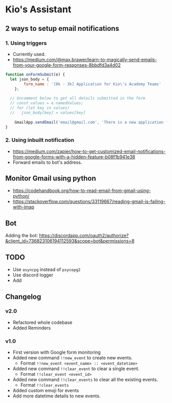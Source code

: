 # Kio's Assistant

## 2 ways to setup email notifications

### 1. Using triggers

* Currently used.
* https://medium.com/@max.brawer/learn-to-magically-send-emails-from-your-google-form-responses-8bbdfd3a4d02

```javascript
function onFormSubmit(e) {  
  let json_body = {
        form_name : '[0k - 3k] Application for Kio\'s Academy Teams'
    };
    
  // Uncomment below to get all details submitted in the form
  // const values = e.namedValues;
  // for (let key in values) 
  //   json_body[key] = values[key]
  
    GmailApp.sendEmail('email@gmail.com', 'There is a new application for Academy Teams.', JSON.stringify(json_body));
}
```

### 2. Using inbuilt notification

* https://medium.com/zapier/how-to-get-customized-email-notifications-from-google-forms-with-a-hidden-feature-b08f1b941e38
* Forward emails to bot's address.

## Monitor Gmail using python

* https://codehandbook.org/how-to-read-email-from-gmail-using-python/
* https://stackoverflow.com/questions/33119667/reading-gmail-is-failing-with-imap

## Bot

Adding the bot:
https://discordapp.com/oauth2/authorize?&client_id=736823106194112593&scope=bot&permissions=8

## TODO

* Use `asyncpg` instead of `psycopg2`
* Use discord logger
* Add 

## Changelog
### v2.0
* Refactored whole codebase
* Added Reminders


### v1.0
* First version with Google form monitoring
* Added new command `!!new_event` to create new events.
    * Format `!!new_event <event_name> :: <event_datetime>`
* Added new command `!!clear_event` to clear a single event.
    * Format `!!clear_event <event_id>`
* Added new command `!!clear_events` to clear all the existing events.
    * Format `!!clear_events`
* Added custom emoji for events
* Add more datetime details to new events.
